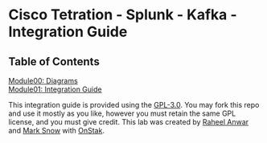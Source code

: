 # Cisco Tetration - Splunk - Kafka - Integration Guide
  
## Table of Contents
[Module00: Diagrams](https://onstakinc.github.io/tetration-splunk-kafka/labguide/diagrams/)  
[Module01: Integration Guide](https://onstakinc.github.io/tetration-splunk-kafka/labguide/admin/)  

This integration guide is provided using the [GPL-3.0](https://github.com/OnstakInc/tetration-splunk-kafka/blob/master/LICENSE). You may fork this repo and use it mostly as you like, however you must retain the same GPL license, and you must give credit. This lab was created by [Raheel Anwar](https://github.com/raheel-anwar) and [Mark Snow](https://github.com/highspeedsnow) with [OnStak](https://onstak.com). 